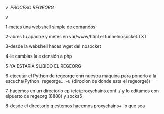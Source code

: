 v  _PROCESO REGEORG_

v   

1-metes una webshell simple de comandos

2-abres tu apache y metes en var/www/html el tunnelnosocket.TXT

3-desde la webshell haces wget del nosocket

4-le cambias la extensión a php

5-YA ESTARIA SUBIDO EL REGEORG

6-ejecutar el Python de regeorge enn nuestra maquina para ponerlo a la escucha(Python  regeorge… -u {dirccion de donde esta el regeorge})

7-hacemos en un directorio cp /etc/proxychains.conf ./ y lo editamos con elpuerto de regeorg (8888) y socks5

8-desde el directorio q estemos hacemos proxychains+ lo que sea
